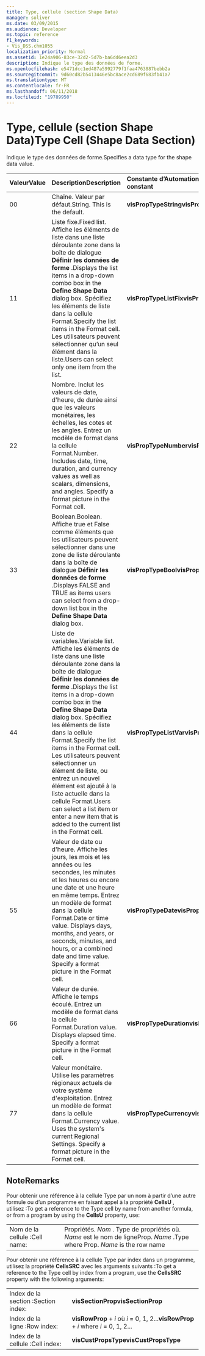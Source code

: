 ```yaml
---
title: Type, cellule (section Shape Data)
manager: soliver
ms.date: 03/09/2015
ms.audience: Developer
ms.topic: reference
f1_keywords:
- Vis_DSS.chm1055
localization_priority: Normal
ms.assetid: 1e24a906-83ce-32d2-5d7b-ba6dd6eea2d3
description: Indique le type des données de forme.
ms.openlocfilehash: e5471dcc1ed487a5992779f1faa4763887bebb2a
ms.sourcegitcommit: 9d60cd82b5413446e5bc8ace2cd689f683fb41a7
ms.translationtype: MT
ms.contentlocale: fr-FR
ms.lasthandoff: 06/11/2018
ms.locfileid: "19789950"
---
```

# <a name="type-cell-shape-data-section"></a><span data-ttu-id="cf1a5-103">Type, cellule (section Shape Data)</span><span class="sxs-lookup"><span data-stu-id="cf1a5-103">Type Cell (Shape Data Section)</span></span>

<span data-ttu-id="cf1a5-104">Indique le type des données de forme.</span><span class="sxs-lookup"><span data-stu-id="cf1a5-104">Specifies a data type for the shape data value.</span></span>
  
|<span data-ttu-id="cf1a5-105">**Valeur**</span><span class="sxs-lookup"><span data-stu-id="cf1a5-105">**Value**</span></span>|<span data-ttu-id="cf1a5-106">**Description**</span><span class="sxs-lookup"><span data-stu-id="cf1a5-106">**Description**</span></span>|<span data-ttu-id="cf1a5-107">**Constante d’Automation**</span><span class="sxs-lookup"><span data-stu-id="cf1a5-107">**Automation constant**</span></span>|
|:-----|:-----|:-----|
|<span data-ttu-id="cf1a5-108">0</span><span class="sxs-lookup"><span data-stu-id="cf1a5-108">0</span></span>  <br/> |<span data-ttu-id="cf1a5-p101">Chaîne. Valeur par défaut.</span><span class="sxs-lookup"><span data-stu-id="cf1a5-p101">String. This is the default.</span></span>  <br/> |<span data-ttu-id="cf1a5-111">**visPropTypeString**</span><span class="sxs-lookup"><span data-stu-id="cf1a5-111">**visPropTypeString**</span></span> <br/> |
|<span data-ttu-id="cf1a5-112">1</span><span class="sxs-lookup"><span data-stu-id="cf1a5-112">1</span></span>  <br/> |<span data-ttu-id="cf1a5-113">Liste fixe.</span><span class="sxs-lookup"><span data-stu-id="cf1a5-113">Fixed list.</span></span> <span data-ttu-id="cf1a5-114">Affiche les éléments de liste dans une liste déroulante zone dans la boîte de dialogue **Définir les données de forme** .</span><span class="sxs-lookup"><span data-stu-id="cf1a5-114">Displays the list items in a drop-down combo box in the **Define Shape Data** dialog box.</span></span> <span data-ttu-id="cf1a5-115">Spécifiez les éléments de liste dans la cellule Format.</span><span class="sxs-lookup"><span data-stu-id="cf1a5-115">Specify the list items in the Format cell.</span></span> <span data-ttu-id="cf1a5-116">Les utilisateurs peuvent sélectionner qu’un seul élément dans la liste.</span><span class="sxs-lookup"><span data-stu-id="cf1a5-116">Users can select only one item from the list.</span></span>  <br/> |<span data-ttu-id="cf1a5-117">**visPropTypeListFix**</span><span class="sxs-lookup"><span data-stu-id="cf1a5-117">**visPropTypeListFix**</span></span> <br/> |
|<span data-ttu-id="cf1a5-118">2</span><span class="sxs-lookup"><span data-stu-id="cf1a5-118">2</span></span>  <br/> |<span data-ttu-id="cf1a5-p103">Nombre. Inclut les valeurs de date, d'heure, de durée ainsi que les valeurs monétaires, les échelles, les cotes et les angles. Entrez un modèle de format dans la cellule Format.</span><span class="sxs-lookup"><span data-stu-id="cf1a5-p103">Number. Includes date, time, duration, and currency values as well as scalars, dimensions, and angles. Specify a format picture in the Format cell.</span></span>  <br/> |<span data-ttu-id="cf1a5-122">**visPropTypeNumber**</span><span class="sxs-lookup"><span data-stu-id="cf1a5-122">**visPropTypeNumber**</span></span> <br/> |
|<span data-ttu-id="cf1a5-123">3</span><span class="sxs-lookup"><span data-stu-id="cf1a5-123">3</span></span>  <br/> |<span data-ttu-id="cf1a5-124">Boolean.</span><span class="sxs-lookup"><span data-stu-id="cf1a5-124">Boolean.</span></span> <span data-ttu-id="cf1a5-125">Affiche true et False comme éléments que les utilisateurs peuvent sélectionner dans une zone de liste déroulante dans la boîte de dialogue **Définir les données de forme** .</span><span class="sxs-lookup"><span data-stu-id="cf1a5-125">Displays FALSE and TRUE as items users can select from a drop-down list box in the **Define Shape Data** dialog box.</span></span>  <br/> |<span data-ttu-id="cf1a5-126">**visPropTypeBool**</span><span class="sxs-lookup"><span data-stu-id="cf1a5-126">**visPropTypeBool**</span></span> <br/> |
|<span data-ttu-id="cf1a5-127">4</span><span class="sxs-lookup"><span data-stu-id="cf1a5-127">4</span></span>  <br/> |<span data-ttu-id="cf1a5-128">Liste de variables.</span><span class="sxs-lookup"><span data-stu-id="cf1a5-128">Variable list.</span></span> <span data-ttu-id="cf1a5-129">Affiche les éléments de liste dans une liste déroulante zone dans la boîte de dialogue **Définir les données de forme** .</span><span class="sxs-lookup"><span data-stu-id="cf1a5-129">Displays the list items in a drop-down combo box in the **Define Shape Data** dialog box.</span></span> <span data-ttu-id="cf1a5-130">Spécifiez les éléments de liste dans la cellule Format.</span><span class="sxs-lookup"><span data-stu-id="cf1a5-130">Specify the list items in the Format cell.</span></span> <span data-ttu-id="cf1a5-131">Les utilisateurs peuvent sélectionner un élément de liste, ou entrez un nouvel élément est ajouté à la liste actuelle dans la cellule Format.</span><span class="sxs-lookup"><span data-stu-id="cf1a5-131">Users can select a list item or enter a new item that is added to the current list in the Format cell.</span></span>  <br/> |<span data-ttu-id="cf1a5-132">**visPropTypeListVar**</span><span class="sxs-lookup"><span data-stu-id="cf1a5-132">**visPropTypeListVar**</span></span> <br/> |
|<span data-ttu-id="cf1a5-133">5</span><span class="sxs-lookup"><span data-stu-id="cf1a5-133">5</span></span>  <br/> |<span data-ttu-id="cf1a5-p106">Valeur de date ou d'heure. Affiche les jours, les mois et les années ou les secondes, les minutes et les heures ou encore une date et une heure en même temps. Entrez un modèle de format dans la cellule Format.</span><span class="sxs-lookup"><span data-stu-id="cf1a5-p106">Date or time value. Displays days, months, and years, or seconds, minutes, and hours, or a combined date and time value. Specify a format picture in the Format cell.</span></span>  <br/> |<span data-ttu-id="cf1a5-137">**visPropTypeDate**</span><span class="sxs-lookup"><span data-stu-id="cf1a5-137">**visPropTypeDate**</span></span> <br/> |
|<span data-ttu-id="cf1a5-138">6</span><span class="sxs-lookup"><span data-stu-id="cf1a5-138">6</span></span>  <br/> |<span data-ttu-id="cf1a5-p107">Valeur de durée. Affiche le temps écoulé. Entrez un modèle de format dans la cellule Format.</span><span class="sxs-lookup"><span data-stu-id="cf1a5-p107">Duration value. Displays elapsed time. Specify a format picture in the Format cell.</span></span>  <br/> |<span data-ttu-id="cf1a5-142">**visPropTypeDuration**</span><span class="sxs-lookup"><span data-stu-id="cf1a5-142">**visPropTypeDuration**</span></span> <br/> |
|<span data-ttu-id="cf1a5-143">7</span><span class="sxs-lookup"><span data-stu-id="cf1a5-143">7</span></span>  <br/> |<span data-ttu-id="cf1a5-p108">Valeur monétaire. Utilise les paramètres régionaux actuels de votre système d'exploitation. Entrez un modèle de format dans la cellule Format.</span><span class="sxs-lookup"><span data-stu-id="cf1a5-p108">Currency value. Uses the system's current Regional Settings. Specify a format picture in the Format cell.</span></span>  <br/> |<span data-ttu-id="cf1a5-147">**visPropTypeCurrency**</span><span class="sxs-lookup"><span data-stu-id="cf1a5-147">**visPropTypeCurrency**</span></span> <br/> |
   
## <a name="remarks"></a><span data-ttu-id="cf1a5-148">Note</span><span class="sxs-lookup"><span data-stu-id="cf1a5-148">Remarks</span></span>

<span data-ttu-id="cf1a5-149">Pour obtenir une référence à la cellule Type par un nom à partir d’une autre formule ou d’un programme en faisant appel à la propriété **CellsU** , utilisez :</span><span class="sxs-lookup"><span data-stu-id="cf1a5-149">To get a reference to the Type cell by name from another formula, or from a program by using the **CellsU** property, use:</span></span> 
  
|||
|:-----|:-----|
|<span data-ttu-id="cf1a5-150">Nom de la cellule :</span><span class="sxs-lookup"><span data-stu-id="cf1a5-150">Cell name:</span></span>  <br/> |<span data-ttu-id="cf1a5-151">Propriétés. *Nom* . Type de propriétés où.  *Name* est le nom de ligne</span><span class="sxs-lookup"><span data-stu-id="cf1a5-151">Prop. *Name*  .Type where Prop.  *Name*  is the row name</span></span>  <br/> |
   
<span data-ttu-id="cf1a5-152">Pour obtenir une référence à la cellule Type par index dans un programme, utilisez la propriété **CellsSRC** avec les arguments suivants :</span><span class="sxs-lookup"><span data-stu-id="cf1a5-152">To get a reference to the Type cell by index from a program, use the **CellsSRC** property with the following arguments:</span></span> 
  
|||
|:-----|:-----|
|<span data-ttu-id="cf1a5-153">Index de la section :</span><span class="sxs-lookup"><span data-stu-id="cf1a5-153">Section index:</span></span>  <br/> |<span data-ttu-id="cf1a5-154">**visSectionProp**</span><span class="sxs-lookup"><span data-stu-id="cf1a5-154">**visSectionProp**</span></span> <br/> |
|<span data-ttu-id="cf1a5-155">Index de la ligne :</span><span class="sxs-lookup"><span data-stu-id="cf1a5-155">Row index:</span></span>  <br/> |<span data-ttu-id="cf1a5-156">**visRowProp** +  *i* où *i* = 0, 1, 2...</span><span class="sxs-lookup"><span data-stu-id="cf1a5-156">**visRowProp** +  *i*  where  *i*  = 0, 1, 2...</span></span>  <br/> |
|<span data-ttu-id="cf1a5-157">Index de la cellule :</span><span class="sxs-lookup"><span data-stu-id="cf1a5-157">Cell index:</span></span>  <br/> |<span data-ttu-id="cf1a5-158">**visCustPropsType**</span><span class="sxs-lookup"><span data-stu-id="cf1a5-158">**visCustPropsType**</span></span> <br/> |
   

